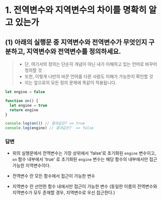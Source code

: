 # 1. 전역변수와 지역변수의 차이를 명확히 알고 있는가

## (1) 아래의 실행문 중 지역변수와 전역변수가 무엇인지 구분하고, 지역변수와 전역변수를 정의하세요.

> - 단, 여기서의 정의는 단순히 개념이 아닌 내가 이해하고 있는 언어로 바꾸어 정의할 것
> - 또한, 이렇게 나만의 바꾼 언어를 다른 사람도 이해가 가능한지 확인할 것
> - 이는 앞으로의 모든 정의 문제에 똑같이 적용됩니다.

```javascript
let engine = false

function on() {
  let engine = true
  return engine
}

console.log(on()) // 결과값은? => true
console.log(engine) // 결과값은?  => false
```

### 답변

- 위의 실행문에서 전역변수는 가장 상위에서 'false'로 초기화된 `engine` 변수이고, `on` 함수 내부에서 'true' 로 초기화된 `engine` 변수는 해당 함수의 내부에서만 접근 가능한 지역변수이다.

- 전역변수 란 모든 함수에서 접근이 가능한 변수

- 지역변수 란 선언한 함수 내에서만 접근이 가능한 변수
  (동일한 이름의 전역변수와 지역변수가 모두 존재할 경우, 지역변수로 우선 접근한다.)

<br/>
<br/>
